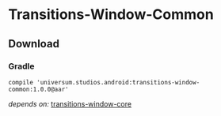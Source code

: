 Transitions-Window-Common
===============

## Download ##

### Gradle ###

    compile 'universum.studios.android:transitions-window-common:1.0.0@aar'

_depends on:_
[transitions-window-core](https://github.com/universum-studios/android_database/tree/master/library-window-core)